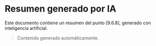 # Resumen generado por IA

Este documento contiene un resumen del punto [9.6.8], generado con inteligencia artificial.

> Contenido generado automáticamente.
